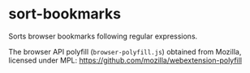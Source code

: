 # sort-bookmarks

Sorts browser bookmarks following regular expressions.

The browser API polyfill (`browser-polyfill.js`) obtained from Mozilla, licensed under MPL: https://github.com/mozilla/webextension-polyfill